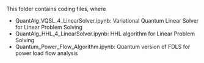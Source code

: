 This folder contains coding files, where
- QuantAlg_VQSL_4_LinearSolver.ipynb: Variational Quantum Linear Solver for Linear Problem Solving
- QuantAlg_HHL_4_LinearSolver.ipynb: HHL algorithm for Linear Problem Solving
- Quantum_Power_Flow_Algorithm.ipynb: Quantum version of FDLS for power load flow analysis


